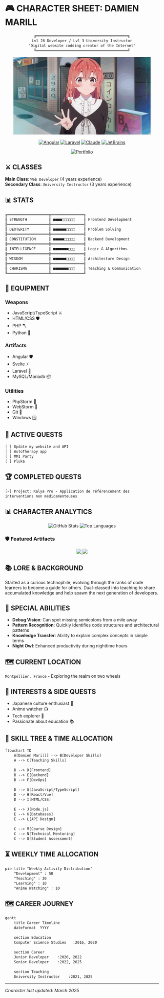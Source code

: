 # 🎮 CHARACTER SHEET: DAMIEN MARILL
<div align="center">
  
```
╔══════════════════════════════════════════╗
Lvl 26 Developer / Lvl 3 University Instructor
"Digital website codding creator of the Internet"
╚══════════════════════════════════════════╝
```

<img src="https://raw.githubusercontent.com/DamienMarill/DamienMarill/main/assets/sumi-hello.gif" width="450" />

[![Angular](https://img.shields.io/badge/Angular-DD0031?style=for-the-badge&logo=angular&logoColor=white)](https://angular.io/)
[![Laravel](https://img.shields.io/badge/Laravel-FF2D20?style=for-the-badge&logo=laravel&logoColor=white)](https://laravel.com/)
[![Claude](https://img.shields.io/badge/Claude-D97757?style=for-the-badge&logo=claude&logoColor=white)](https://anthropic.com/claude/)
[![JetBrains](https://img.shields.io/badge/JetBrains-000000?style=for-the-badge&logo=jetbrains&logoColor=white)](https://www.jetbrains.com/)


[![Portfolio](https://img.shields.io/badge/marill.dev-0A0A0A?style=for-the-badge&logo=dev.to&logoColor=white)](https://marill.dev)
</div>

## ⚔️ CLASSES

**Main Class**: `Web Developer` (4 years experience)  
**Secondary Class**: `University Instructor` (3 years experience)

## 📊 STATS

```
╔═══════════════════╦═══════════════╗
║ STRENGTH          ║ ■■■■□□□□□□    ║ Frontend Development
╠═══════════════════╬═══════════════╣
║ DEXTERITY         ║ ■■■■■■□□□□    ║ Problem Solving
╠═══════════════════╬═══════════════╣
║ CONSTITUTION      ║ ■■■■■□□□□□    ║ Backend Development
╠═══════════════════╬═══════════════╣
║ INTELLIGENCE      ║ ■■■■■■■□□□    ║ Logic & Algorithms
╠═══════════════════╬═══════════════╣
║ WISDOM            ║ ■■■■■■□□□□    ║ Architecture Design
╠═══════════════════╬═══════════════╣
║ CHARISMA          ║ ■■■■■■■□□□    ║ Teaching & Communication
╚═══════════════════╩═══════════════╝
```

## 🧰 EQUIPMENT

### Weapons
- JavaScript/TypeScript ⚔️
- HTML/CSS 🛡️
- PHP 🪓
- Python 🏹

### Artifacts
- Angular 🛡️
- Svelte ⚡
- Laravel 🏰
- MySQL/Mariadb 📦

### Utilities
- PhpStorm 🔮
- WebStorm 🌠
- Git 🧭
- Windows 🪟

## 📝 ACTIVE QUESTS

```
[ ] Update my website and API
[ ] AutoTherapy app
[ ] MMI Party
[ ] Pluka
```

## 🏆 COMPLETED QUESTS

```
[✓] Project: Kalya Pro - Application de référencement des interventions non médicamenteuses
```

## 📊 CHARACTER ANALYTICS

<div align="center">
  <img src="https://github-readme-stats.vercel.app/api?username=DamienMarill&show_icons=true&theme=tokyonight" alt="GitHub Stats" height="170"/>
  <img src="https://github-readme-stats.vercel.app/api/top-langs/?username=DamienMarill&layout=compact&theme=tokyonight" alt="Top Languages" height="170"/>
</div>

### 🛡️ Featured Artifacts

<div align="center">
  <a href="https://github.com/DamienMarill/laravel-dev-server">
    <img src="https://github-readme-stats.vercel.app/api/pin/?username=DamienMarill&repo=laravel-dev-server&theme=tokyonight" />
  </a>
  <a href="https://github.com/DamienMarill/mailcow-alias-extension">
    <img src="https://github-readme-stats.vercel.app/api/pin/?username=DamienMarill&repo=mailcow-alias-extension&theme=tokyonight" />
  </a>
</div>

## 📚 LORE & BACKGROUND

Started as a curious technophile, evolving through the ranks of code learners to become a guide for others. Dual-classed into teaching to share accumulated knowledge and help spawn the next generation of developers.

## 🌟 SPECIAL ABILITIES

- **Debug Vision**: Can spot missing semicolons from a mile away
- **Pattern Recognition**: Quickly identifies code structures and architectural patterns
- **Knowledge Transfer**: Ability to explain complex concepts in simple terms
- **Night Owl**: Enhanced productivity during nighttime hours

## 🗺️ CURRENT LOCATION

`Montpellier, France` - Exploring the realm on two wheels

## 🌙 INTERESTS & SIDE QUESTS

- Japanese culture enthusiast 🏯
- Anime watcher 📺
- Tech explorer 🔭
- Passionate about education 📚

## 🧩 SKILL TREE & TIME ALLOCATION

```mermaid
flowchart TD
    A[Damien Marill] --> B[Developer Skills]
    A --> C[Teaching Skills]
    
    B --> D[Frontend]
    B --> E[Backend]
    B --> F[DevOps]
    
    D --> G[JavaScript/TypeScript]
    D --> H[React/Vue]
    D --> I[HTML/CSS]
    
    E --> J[Node.js]
    E --> K[Databases]
    E --> L[API Design]
    
    C --> M[Course Design]
    C --> N[Technical Mentoring]
    C --> O[Student Assessment]
```

## ⏳ WEEKLY TIME ALLOCATION

```mermaid
pie title "Weekly Activity Distribution"
    "Development" : 50
    "Teaching" : 30
    "Learning" : 10
    "Anime Watching" : 10
```

## 🗺️ CAREER JOURNEY

```mermaid
gantt
    title Career Timeline
    dateFormat  YYYY
    
    section Education
    Computer Science Studies   :2016, 2020
    
    section Career
    Junior Developer    :2020, 2022
    Senior Developer    :2022, 2025
    
    section Teaching
    University Instructor    :2021, 2025
```

---

*Character last updated: March 2025*
